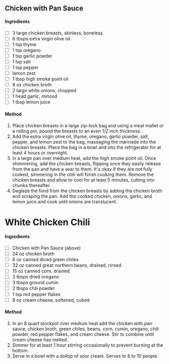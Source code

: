 <!-- TAG: meat -->
<!-- TAG: chicken -->

## Chicken with Pan Sauce

#### Ingredients

- [ ] 3 large chicken breasts, skinless, boneless
- [ ] 6 tbsps extra virgin olive oil
- [ ] 1 tsp thyme
- [ ] 1 tsp oregano
- [ ] 1 tsp garlic powder
- [ ] 1 tsp salt
- [ ] 1 tsp pepper
- [ ] lemon zest
- [ ] 1 tbsp high smoke point oil
- [ ] 8 oz chicken broth
- [ ] 2 large white onions, chopped
- [ ] 1 head garlic, minced
- [ ] 1 tbsp lemon juice

#### Method

1. Place chicken breasts in a large zip-lock bag and using a meat mallet or a rolling pin, pound the breasts to an even 1/2 inch thickness.
2. Add the extra virgin olive oil, thyme, oregano, garlic powder, salt, pepper, and lemon zest to the bag, massaging the marinade into the chicken breasts. Place the bag in a bowl and into the refrigerator for at least 4 hours or overnight.
3. In a large pan over medium heat, add the high smoke point oil. Once shimmering, add the chicken breasts, flipping once they easily release from the pan and have a sear to them. It's okay if they are not fully cooked, simmering in the chili will finish cooking them. Remove the chicken breasts and allow to cool for at least 5 minutes, cutting into chunks thereafter.
4. Deglaze the fond from the chicken breasts by adding the chicken broth and scraping the pan. Add the cooked chicken, onions, garlic, and lemon juice and cook until onions are translucent.

<!-- TAG: dinner -->
<!-- TAG: soup -->

# White Chicken Chili

#### Ingredients

- [ ] Chicken with Pan Sauce (above)
- [ ] 24 oz chicken broth
- [ ] 8 oz canned diced green chiles
- [ ] 32 oz canned great northern beans, drained, rinsed
- [ ] 15 oz canned corn, drained
- [ ] 3 tbsps dried oregano
- [ ] 3 tbsps ground cumin
- [ ] 2 tbsps chili powder
- [ ] 1 tsp red pepper flakes
- [ ] 8 oz cream cheese, softened, cubed

#### Method

1. In an 8 quart stockpot over medium heat add the chicken with pan sauce, chicken broth, green chiles, beans, corn, cumin, oregano, chili powder, red pepper flakes, and cream cheese. Stir to combine until cream cheese has melted.
2. Simmer for at least 1 hour stirring occasionally to prevent burning at the bottom.
3. Serve in a bowl with a dollop of sour cream. Serves to 8 to 10 people.
